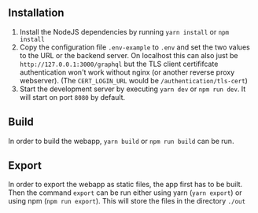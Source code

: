 ## Installation
1. Install the NodeJS dependencies by running `yarn install` or `npm install`
2. Copy the configuration file `.env-example` to `.env` and set the two values to the URL or the backend server. On localhost this can also just be `http://127.0.0.1:3000/graphql` but the TLS client certififcate authentication won't work without nginx (or another reverse proxy webserver). (The `CERT_LOGIN_URL` would be `/authentication/tls-cert`)
3. Start the development server by executing `yarn dev` or `npm run dev`. It will start on port `8080` by default.

## Build
In order to build the webapp, `yarn build` or `npm run build` can be run.

## Export
In order to export the webapp as static files, the app first has to be built. Then the command `export` can be run either using yarn (`yarn export`) or using npm (`npm run export`). This will store the files in the directory `./out`